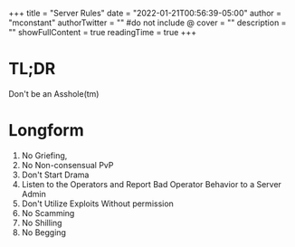 +++
title = "Server Rules"
date = "2022-01-21T00:56:39-05:00"
author = "mconstant"
authorTwitter = "" #do not include @
cover = ""
description = ""
showFullContent = true
readingTime = true
+++
# TL;DR
Don't be an Asshole(tm)

# Longform
1. No Griefing,
2. No Non-consensual PvP
3. Don't Start Drama
4. Listen to the Operators and Report Bad Operator Behavior to a Server Admin
5. Don't Utilize Exploits Without permission
6. No Scamming
7. No Shilling
8. No Begging